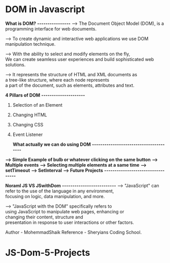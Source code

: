 # DOM in Javascript

  **What is DOM?**
**----------------**
--> The Document Object Model (DOM), is a programming interface for web documents.

--> To create dynamic and interactive web applications  we use DOM manipulation technique.

--> With the ability to select and modify elements on the fly,<br> We can create seamless user experiences and build sophisticated web solutions.

--> It represents the structure of HTML and XML   documents as<br> a tree-like structure, where each node represents<br> a part of the document, such as elements, attributes and text.

  **4 Pillars of DOM**
**---------------------**

1. Selection of an Element
2. Changing HTML
3. Changing CSS
4. Event Listener
  
   **What actually we can do using DOM** 
**---------------------------------------**

**--> Simple Example of bulb or whatever clicking on   the same button**
**--> Multiple events**
**--> Selecting multiple elements at a same time**
**--> setTimeout**
**--> SetInterval**
**--> Future Projects**
**----------------------------------**

  **Noraml JS VS JSwithDom**
**--------------------------**
--> "JavaScript" can refer to the use of the language in any environment,<br>
focusing on logic, data manipulation, and more.

--> "JavaScript with the DOM" specifically refers to<br> using JavaScript to manipulate web pages, enhancing or<br> changing their content, structure and<br> presentation in response to user interactions or other factors.

Author - MohemmadShaik
Reference - Sheryians Coding School.

# JS-Dom-5-Projects
